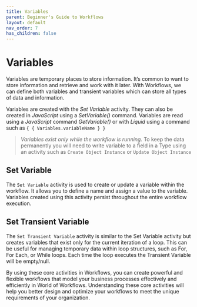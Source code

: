 ```yaml
---
title: Variables
parent: Beginner's Guide to Workflows
layout: default
nav_order: 7
has_children: false
---
```


# Variables

Variables are temporary places to store information. It’s common to want to store information and retrieve and work with it later. With Workflows, we can define both variables and transient variables which can store all types of data and information.

Variables are created with the *Set Variable* activity. They can also be created in *JavaScript* using a *SetVariable()* command. Variables are read using a *JavaScript* command *GetVariable()* or with *Liquid* using a command such as ``` { { Variables.variableName } } ```

> *Variables exist only while the workflow is running.* To keep the data permanently you will need to write variable to a field in a Type using an activity such as `Create Object Instance` or `Update Object Instance`  



## Set Variable

The `Set Variable` activity is used to create or update a variable within the workflow. It allows you to define a name and assign a value to the variable. Variables created using this activity persist throughout the entire workflow execution.

## Set Transient Variable

The `Set Transient Variable` activity is similar to the Set Variable activity but creates variables that exist only for the current iteration of a loop. This can be useful for managing temporary data within loop structures, such as For, For Each, or While loops. Each time the loop executes the Transient Variable will be empty/null.

By using these core activities in Workflows, you can create powerful and flexible workflows that model your business processes effectively and efficiently in World of Workflows. Understanding these core activities will help you better design and optimize your workflows to meet the unique requirements of your organization.
